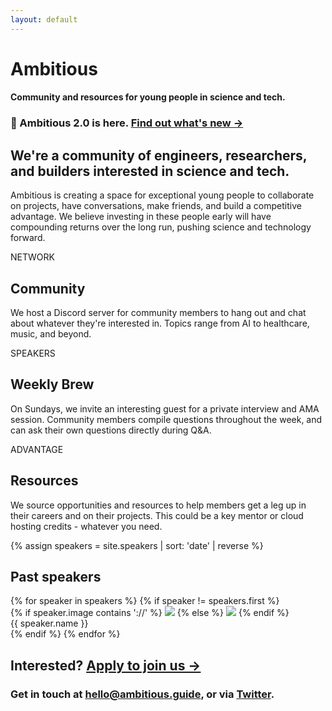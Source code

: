 ```yaml
---
layout: default
---
```


<!-- <header>
    <a href="/join" class="join-button" target="_blank">Join us</a>
</header> -->

<div class="intro-header">
    <!-- <div class="container"> -->
        <h1 class="heading-jumbo">Ambitious</h1>
        <h4 class="subheading">Community and resources for young people in science and tech.</h4>
    <!-- </div> -->
</div>

<!-- <div class="pull-up"> -->
<!-- Header -->
<div class="container">
    <div class="motto-wrap">
        <div class="relaunch">
            <h3><span>🚀 Ambitious 2.0 is here. <a href="#">Find out what's new &rarr;</a></span></h3>
        </div>
        <h2>We're a community of engineers, researchers, and builders interested in science and tech.</h2>
        <p>Ambitious is creating a space for exceptional young people to collaborate on projects, have conversations, make friends, and <span>build a competitive advantage</span>. We believe investing in these people early will have compounding returns over the long run, pushing science and technology forward.</p>
    </div>
</div>

<!-- Offer -->
<div class="container">
    <div class="divider"></div>
    <div class="offer">
        <div class="col">
            <div class="label">NETWORK</div>
            <h2>Community</h2>
            <p class="light">We host a Discord server for community members to hang out and chat about whatever they're interested in. Topics range from AI to healthcare, music, and beyond.</p>
        </div>
        <div class="col">
            <div class="label">SPEAKERS</div>
            <h2>Weekly Brew</h2>
            <p class="light">On Sundays, we invite an interesting guest for a private interview and AMA session. Community members compile questions throughout the week, and can ask their own questions directly during Q&A.</p>
        </div>
        <div class="col">
            <div class="label">ADVANTAGE</div>
            <h2>Resources</h2>
            <p class="light">We source opportunities and resources to help members get a leg up in their careers and on their projects. This could be a key mentor or cloud hosting credits - whatever you need.</p>
        </div>
    </div>
    <div class="divider"></div>
</div>

<!-- Weekly Brew -->
{% assign speakers = site.speakers | sort: 'date' | reverse %}
<div class="container">
    <div class="weekly-brew">
        <!-- <div class="up-next">
            <div class="col-4">
                {% if speakers.first.image contains '://' %}
                    <img src="{{ speakers.first.image }}" />
                {% else %}
                    <img src="{{ speakers.first.image | prepend: site.url }}" />
                {% endif %}
            </div>
            <div class="col-8">
                <div class="label">UP NEXT</div>
                <h2 class="speaker-name">{{ speakers.first.name }}</h2>
                <div class="light">{{ speakers.first }}</div>
            </div>
        </div> -->
        <div class="past-speakers-wrapper">
            <!-- <div class="label">PAST SPEAKERS</div> -->
            <h2>Past speakers</h2>
            <div class="speakers">
                {% for speaker in speakers %}
                    {% if speaker != speakers.first %}
                        <div class="item">
                            {% if speaker.image contains '://' %}
                                <img src="{{ speaker.image }}" />
                            {% else %}
                                <img src="{{ speaker.image | prepend: site.url }}" />
                            {% endif %}
                            <div class="speaker-name">{{ speaker.name }}</div>
                        </div>
                    {% endif %}
                {% endfor %}
            </div>
        </div>
    </div>
    <div class="divider"></div>
</div>
<!-- </div> -->

<!-- Contact -->
<div class="container">
    <div class="contact">
        <h2>Interested? <a href="#">Apply to join us &rarr;</a></h2>
        <h3>Get in touch at <a href="javascript:void(0);">hello@ambitious.guide</a>, or via <a href="https://twitter.com/ambguide" target="_blank">Twitter</a>.</h3>
    </div>
</div>
